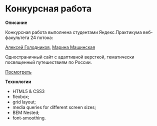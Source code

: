 # Конкурсная работа

**Описание**

Конкурсная работа выполнена студентами Яндекс.Практикума веб-факультета 24 потока:

[Алексей Голодников](https://github.com/jusstes), [Марина Машинская](https://github.com/Mashinskaya)

Одностраничный сайт с адаптивной версткой, тематически посвященный путешествиям по России.

[Посмотреть](ссылка)

**Технологии**
* HTML5 & CSS3
* flexbox;
* grid layout;
* media queries for different screen sizes;
* BEM Nested;
* font-smoothing.
